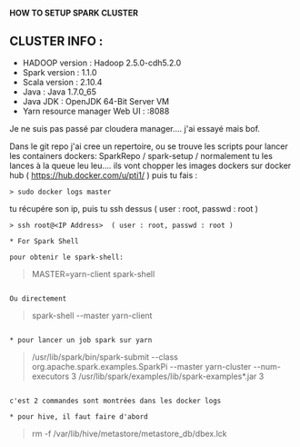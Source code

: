 #### HOW TO SETUP SPARK CLUSTER  

## CLUSTER INFO : 
- HADOOP version : Hadoop 2.5.0-cdh5.2.0
- Spark version  : 1.1.0
- Scala version  : 2.10.4 
- Java           : Java 1.7.0_65
- Java JDK       : OpenJDK 64-Bit Server VM
- Yarn resource manager Web UI : <master IP Adress>:8088
  

Je ne suis pas passé par cloudera manager.... j'ai essayé mais bof.

Dans le git repo j'ai cree un repertoire, ou se trouve les scripts pour lancer les containers dockers: SparkRepo / spark-setup / 
normalement tu les lances à la queue leu leu.... ils vont chopper les images dockers sur docker hub ( https://hub.docker.com/u/pti1/ )
puis tu fais : 

```
> sudo docker logs master
```

tu récupére son ip, puis tu ssh dessus ( user : root, passwd : root )

```
> ssh root@<IP Address>  ( user : root, passwd : root )

* For Spark Shell 

pour obtenir le spark-shell:
```
> MASTER=yarn-client 
> spark-shell
```

Ou directement
```
> spark-shell --master yarn-client
```

* pour lancer un job spark sur yarn 
```
> /usr/lib/spark/bin/spark-submit --class org.apache.spark.examples.SparkPi --master yarn-cluster --num-executors 3 /usr/lib/spark/examples/lib/spark-examples*.jar 3
```

c'est 2 commandes sont montrées dans les docker logs

* pour hive, il faut faire d'abord 
```
> rm -f /var/lib/hive/metastore/metastore_db/dbex.lck
```
